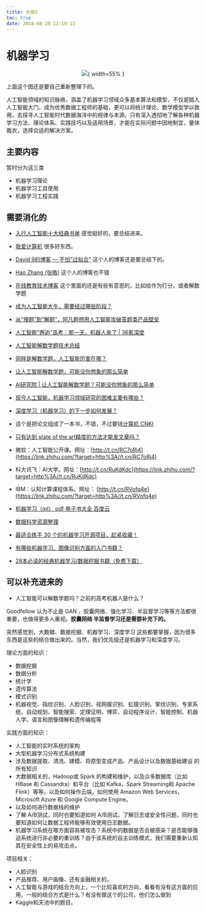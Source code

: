 ```yaml
---
title: 大纲2
toc: true
date: 2018-08-20 12:19:13
---
```

# 机器学习


<center>

![](http://images.iterate.site/blog/image/20190322/R7vuNgbvjmhx.png?imageslim){ width=55% }


</center>

上面这个图还是要自己重新整理下的。


人工智能领域的知识脉络，涵盖了机器学习领域众多基本算法和模型，不仅是踏入人工智能大门、成为优秀数据工程师的基础，更可以将统计理论、数学模型学以致用，去探寻人工智能时代数据海洋中的规律与本源。只有深入透彻地了解各种机器学习方法、理论体系、实践技巧以及适用场景，才能在实际问题中因地制宜，量体裁衣，选择合适的解决方案。

## 主要内容

暂时分为这三类


- 机器学习理论
- 机器学习工具使用
- 机器学习工程实践


## 需要消化的

- [入行人工智能十大经典书单](https://zhuanlan.zhihu.com/p/33424471) 感觉挺好的，要总结进来。

- [我爱计算机](https://www.cwzj.com/) 很多好东西。

- [David 9的博客 — 不怕"过拟合"](http://nooverfit.com/wp/) 这个人的博客还是要总结下的。

- [Hao Zhang (张皓)](https://sites.google.com/view/haozhang?pli=1) 这个人的博客也不错
- [在线教育技术博客](https://www.mathgeeker.com/) 这个里面的还是有些有意思的，比如给作为打分，或者解数学题
- [成为人工智能大牛，需要经过哪些阶段？](https://zhuanlan.zhihu.com/p/29595944)

- [从“搜题”到“解题”，阿凡题想用人工智能攻破答题类产品壁垒](http://36kr.com/p/532721.html)
- [人工智能“邂逅”高考：那一天，机器人来了 | 36氪深度](https://36kr.com/p/5078919.html)
- [人工智能解数学题技术总结](https://www.mathgeeker.com/2018/04/28/auto-mathsolver-0/)
- [同样是解数学题，人工智能厉害在哪？](https://www.pingwest.com/a/69329)
- [让人工智能解数学题，可能没你想象的那么简单](https://www.msra.cn/zh-cn/news/features/computer-problem-solving-system-20170228)
- [AI研究院 | 让人工智能解数学题？可能没你想象的那么简单](http://dy.163.com/v2/article/detail/CECOT5K70511CUKV.html)

- [现今人工智能，机器学习领域研究的困难主要有哪些？](https://www.zhihu.com/question/32148241)

- [深度学习（机器学习）的下一步如何发展？](https://www.zhihu.com/question/47602063)

- 这个是把论文组成了一本书，不错，不过要钱[计算机 CNKI](http://bianke.cnki.net/Web/ListPic?code=H0207)

- [只有达到 state of the art精度的方法才能发文章吗？](https://www.zhihu.com/question/40910316)

- 微软：人工智能公开课。网址：[http://t.cn/RC7oRj4](https://link.zhihu.com/?target=http%3A//t.cn/RC7oRj4)

- 科大讯飞：AI大学。网址：[http://t.cn/RuKdKdc](https://link.zhihu.com/?target=http%3A//t.cn/RuKdKdc)

- IBM：认知计算课程体系。网址： [http://t.cn/RVofq4e](https://link.zhihu.com/?target=http%3A//t.cn/RVofq4e)


- [机器学习（ml） pdf 电子书大全 百度云](https://blog.csdn.net/myvanguard/article/details/83821590)
- [数据科学资源整理](https://zhuanlan.zhihu.com/p/40025851)
- [最适合练手 30 个的机器学习开源项目，赶紧收藏！](http://www.fmi.com.cn/index.php?m=content&c=index&a=show&catid=9&id=617742)
- [有哪些机器学习、图像识别方面的入门书籍？](https://www.zhihu.com/question/20523667)
- [28本必读的经典机器学习/数据挖掘书籍（免费下载）](https://ask.julyedu.com/question/85364)

## 可以补充进来的

- 人工智能可以解数学题吗？之前的高考机器人是什么？

Goodfellow 认为不止是 GAN ，胶囊网络、强化学习、半监督学习等等方法都很重要，也值得更多人重视。**胶囊网络 半监督学习还是需要补充下的。**

突然感觉到，大数据、数据挖掘、机器学习、深度学习 这些都要掌握，因为很多东西是这些的结合做出来的。当然，我们优先级还是机器学习和深度学习。

理论方面的知识：

- 数据挖掘
- 数据分析
- 统计学
- 遗传算法
- 模式识别
- 机器视觉、指纹识别、人脸识别、视网膜识别、虹膜识别、掌纹识别、专家系统、自动规划、智能搜索、定理证明、博弈、自动程序设计、智能控制、机器人学、语言和图像理解和遗传编程等


实践方面的知识：

- 人工智能的实时系统的架构
- 大型机器学习分布式系统构建
- 涉及数据提取、清洗、建模、将原型变成产品、产品设计以及数据基础建设 的所有知识
- 大数据相关的，Hadoop或 Spark 的构建和维护，以及众多数据库（比如 HBase 和 Cassandra）和平台（比如 Kafka，Spark Streaming和 Apache Flink）等等。以及如何操作云端，如何使用 Amazon Web Services，Microsoft Azure 和 Google Compute Engine。
- 以及如何进行数据栈的维护
- 了解 A/B测试，同时也要知道如何 A/B测试。了解日志或安全性问题，同时也要知道如何让数据工程师能够有效使用日志数据。
- 机器学习系统在哪方面容易被攻击？系统中的数据是否会被感染？是否能够强迫系统进行非必要的重训练？由于该系统的自主训练模式，我们需要重新认知其在安全性上的易攻击点。

项目相关：

- 人脸识别
- 产品推荐、用户画像、还有金融相关的。
- 人工智能与游戏的结合方向上，一个比较喜欢的方向，看看有没有这方面的应用，一般的结合方式是什么？有没有做这个的公司，他们怎么做到
- Kaggle和天池中的题目。
